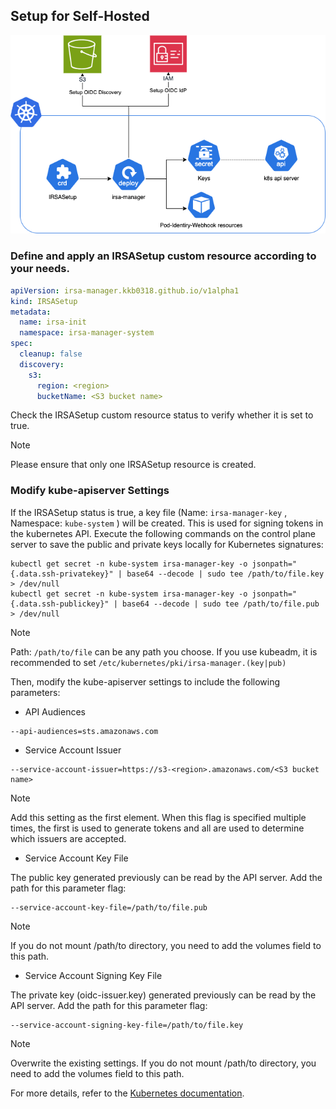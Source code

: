 ## Setup for Self-Hosted

![](./IRSASetup-cr.png)

### Define and apply an IRSASetup custom resource according to your needs.

```yaml
apiVersion: irsa-manager.kkb0318.github.io/v1alpha1
kind: IRSASetup
metadata:
  name: irsa-init
  namespace: irsa-manager-system
spec:
  cleanup: false
  discovery:
    s3:
      region: <region>
      bucketName: <S3 bucket name>
```

Check the IRSASetup custom resource status to verify whether it is set to true.

> [!NOTE]
> Please ensure that only one IRSASetup resource is created.

### Modify kube-apiserver Settings

If the IRSASetup status is true, a key file (Name: `irsa-manager-key` , Namespace: `kube-system` ) will be created. This is used for signing tokens in the kubernetes API.
Execute the following commands on the control plane server to save the public and private keys locally for Kubernetes signatures:

```console
kubectl get secret -n kube-system irsa-manager-key -o jsonpath="{.data.ssh-privatekey}" | base64 --decode | sudo tee /path/to/file.key > /dev/null
kubectl get secret -n kube-system irsa-manager-key -o jsonpath="{.data.ssh-publickey}" | base64 --decode | sudo tee /path/to/file.pub > /dev/null
```

> [!NOTE]
> Path: `/path/to/file` can be any path you choose.
> If you use kubeadm, it is recommended to set `/etc/kubernetes/pki/irsa-manager.(key|pub)`

Then, modify the kube-apiserver settings to include the following parameters:

- API Audiences

```
--api-audiences=sts.amazonaws.com
```

- Service Account Issuer

```
--service-account-issuer=https://s3-<region>.amazonaws.com/<S3 bucket name>
```

> [!NOTE]
> Add this setting as the first element.
> When this flag is specified multiple times, the first is used to generate tokens and all are used to determine which issuers are accepted.

- Service Account Key File

The public key generated previously can be read by the API server. Add the path for this parameter flag:

```
--service-account-key-file=/path/to/file.pub
```

> [!NOTE]
> If you do not mount /path/to directory, you need to add the volumes field to this path.

- Service Account Signing Key File

The private key (oidc-issuer.key) generated previously can be read by the API server. Add the path for this parameter flag:

```
--service-account-signing-key-file=/path/to/file.key
```

> [!NOTE]
> Overwrite the existing settings.
> If you do not mount /path/to directory, you need to add the volumes field to this path.

For more details, refer to the [Kubernetes documentation](https://kubernetes.io/docs/tasks/configure-pod-container/configure-service-account/#serviceaccount-token-volume-projection).
